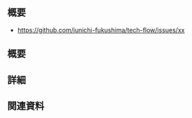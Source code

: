 ## 概要
<!-- MUST: issueを紐づける！(github projectではない) -->
- https://github.com/junichi-fukushima/tech-flow/issues/xx


## 概要
<!-- MUST: やったことの概要を簡潔に書く -->

## 詳細
<!-- WANT: 変更点が多いときはかく -->


## 関連資料
<!-- WANT: 設計資料や参考にしたソースがあれば基本書く(レビュワーに優しくしよう) -->
